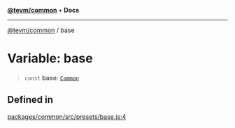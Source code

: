 [**@tevm/common**](../README.md) • **Docs**

***

[@tevm/common](../globals.md) / base

# Variable: base

> `const` **base**: [`Common`](../type-aliases/Common.md)

## Defined in

[packages/common/src/presets/base.js:4](https://github.com/evmts/tevm-monorepo/blob/main/packages/common/src/presets/base.js#L4)
